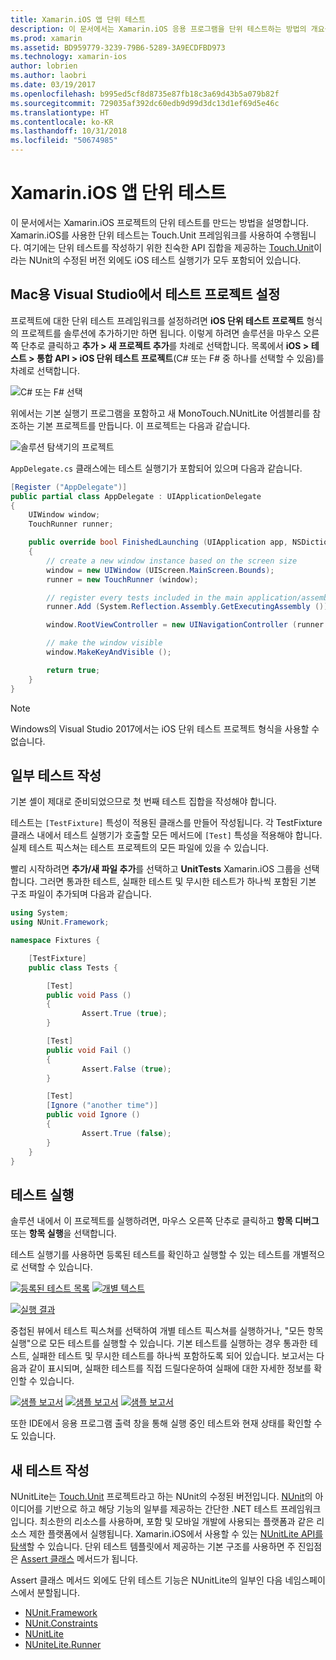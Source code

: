 ```yaml
---
title: Xamarin.iOS 앱 단위 테스트
description: 이 문서에서는 Xamarin.iOS 응용 프로그램을 단위 테스트하는 방법의 개요를 제공합니다. 테스트를 작성하고 테스트를 실행하는 단위 테스트 프로젝트를 만드는 방법을 설명합니다.
ms.prod: xamarin
ms.assetid: BD959779-3239-79B6-5289-3A9ECDFBD973
ms.technology: xamarin-ios
author: lobrien
ms.author: laobri
ms.date: 03/19/2017
ms.openlocfilehash: b995ed5cf8d8735e87fb18c3a69d43b5a079b82f
ms.sourcegitcommit: 729035af392dc60edb9d99d3dc13d1ef69d5e46c
ms.translationtype: HT
ms.contentlocale: ko-KR
ms.lasthandoff: 10/31/2018
ms.locfileid: "50674985"
---
```

# <a name="unit-testing-xamarinios-apps"></a>Xamarin.iOS 앱 단위 테스트

이 문서에서는 Xamarin.iOS 프로젝트의 단위 테스트를 만드는 방법을 설명합니다.
Xamarin.iOS를 사용한 단위 테스트는 Touch.Unit 프레임워크를 사용하여 수행됩니다. 여기에는 단위 테스트를 작성하기 위한 친숙한 API 집합을 제공하는 [Touch.Unit](https://github.com/xamarin/Touch.Unit)이라는 NUnit의 수정된 버전 외에도 iOS 테스트 실행기가 모두 포함되어 있습니다.

## <a name="setting-up-a-test-project-in-visual-studio-for-mac"></a>Mac용 Visual Studio에서 테스트 프로젝트 설정

프로젝트에 대한 단위 테스트 프레임워크를 설정하려면 **iOS 단위 테스트 프로젝트** 형식의 프로젝트를 솔루션에 추가하기만 하면 됩니다. 이렇게 하려면 솔루션을 마우스 오른쪽 단추로 클릭하고 **추가 > 새 프로젝트 추가**를 차례로 선택합니다. 목록에서 **iOS > 테스트 > 통합 API > iOS 단위 테스트 프로젝트**(C# 또는 F# 중 하나를 선택할 수 있음)를 차례로 선택합니다.

![](touch.unit-images/00.png "C# 또는 F# 선택")

위에서는 기본 실행기 프로그램을 포함하고 새 MonoTouch.NUnitLite 어셈블리를 참조하는 기본 프로젝트를 만듭니다. 이 프로젝트는 다음과 같습니다.

![](touch.unit-images/01.png "솔루션 탐색기의 프로젝트")

`AppDelegate.cs` 클래스에는 테스트 실행기가 포함되어 있으며 다음과 같습니다.

```csharp
[Register ("AppDelegate")]
public partial class AppDelegate : UIApplicationDelegate
{
    UIWindow window;
    TouchRunner runner;

    public override bool FinishedLaunching (UIApplication app, NSDictionary options)
    {
        // create a new window instance based on the screen size
        window = new UIWindow (UIScreen.MainScreen.Bounds);
        runner = new TouchRunner (window);

        // register every tests included in the main application/assembly
        runner.Add (System.Reflection.Assembly.GetExecutingAssembly ());

        window.RootViewController = new UINavigationController (runner.GetViewController ());

        // make the window visible
        window.MakeKeyAndVisible ();

        return true;
    }
}
```

> [!NOTE]
> Windows의 Visual Studio 2017에서는 iOS 단위 테스트 프로젝트 형식을 사용할 수 없습니다.

## <a name="writing-some-tests"></a>일부 테스트 작성

기본 셸이 제대로 준비되었으므로 첫 번째 테스트 집합을 작성해야 합니다.

테스트는 `[TestFixture]` 특성이 적용된 클래스를 만들어 작성됩니다. 각 TestFixture 클래스 내에서 테스트 실행기가 호출할 모든 메서드에 `[Test]` 특성을 적용해야 합니다. 실제 테스트 픽스쳐는 테스트 프로젝트의 모든 파일에 있을 수 있습니다.

빨리 시작하려면 **추가/새 파일 추가**를 선택하고 **UnitTests** Xamarin.iOS 그룹을 선택합니다. 그러면 통과한 테스트, 실패한 테스트 및 무시한 테스트가 하나씩 포함된 기본 구조 파일이 추가되며 다음과 같습니다.

```csharp
using System;
using NUnit.Framework;

namespace Fixtures {

    [TestFixture]
    public class Tests {

        [Test]
        public void Pass ()
        {
                Assert.True (true);
        }

        [Test]
        public void Fail ()
        {
                Assert.False (true);
        }

        [Test]
        [Ignore ("another time")]
        public void Ignore ()
        {
                Assert.True (false);
        }
    }
}
```

## <a name="running-your-tests"></a>테스트 실행

솔루션 내에서 이 프로젝트를 실행하려면, 마우스 오른쪽 단추로 클릭하고 **항목 디버그** 또는 **항목 실행**을 선택합니다.

테스트 실행기를 사용하면 등록된 테스트를 확인하고 실행할 수 있는 테스트를 개별적으로 선택할 수 있습니다.

[![](touch.unit-images/02-sml.png "등록된 테스트 목록")](touch.unit-images/02.png#lightbox) 
[![](touch.unit-images/03-sml.png "개별 텍스트")](touch.unit-images/03.png#lightbox) 

[![](touch.unit-images/04-sml.png "실행 결과")](touch.unit-images/04.png#lightbox)

중첩된 뷰에서 테스트 픽스쳐를 선택하여 개별 테스트 픽스쳐를 실행하거나, "모든 항목 실행"으로 모든 테스트를 실행할 수 있습니다. 기본 테스트를 실행하는 경우 통과한 테스트, 실패한 테스트 및 무시한 테스트를 하나씩 포함하도록 되어 있습니다. 보고서는 다음과 같이 표시되며, 실패한 테스트를 직접 드릴다운하여 실패에 대한 자세한 정보를 확인할 수 있습니다.

[![](touch.unit-images/05-sml.png "샘플 보고서")](touch.unit-images/05.png#lightbox) [![](touch.unit-images/06-sml.png "샘플 보고서")](touch.unit-images/06.png#lightbox) [![](touch.unit-images/07-sml.png "샘플 보고서")](touch.unit-images/07.png#lightbox)

또한 IDE에서 응용 프로그램 출력 창을 통해 실행 중인 테스트와 현재 상태를 확인할 수도 있습니다.

## <a name="writing-new-tests"></a>새 테스트 작성

NUnitLite는 [Touch.Unit](https://github.com/xamarin/Touch.Unit) 프로젝트라고 하는 NUnit의 수정된 버전입니다. [NUnit](http://nunit.com/)의 아이디어를 기반으로 하고 해당 기능의 일부를 제공하는 간단한 .NET 테스트 프레임워크입니다.
최소한의 리소스를 사용하며, 포함 및 모바일 개발에 사용되는 플랫폼과 같은 리소스 제한 플랫폼에서 실행됩니다. Xamarin.iOS에서 사용할 수 있는 [NUnitLite API를 탐색](https://developer.xamarin.com/api/namespace/NUnitLite/)할 수 있습니다. 단위 테스트 템플릿에서 제공하는 기본 구조를 사용하면 주 진입점은 [Assert 클래스](https://developer.xamarin.com/api/type/NUnit.Framework.Assert/) 메서드가 됩니다.

Assert 클래스 메서드 외에도 단위 테스트 기능은 NUnitLite의 일부인 다음 네임스페이스에서 분할됩니다.

- [NUnit.Framework](https://developer.xamarin.com/api/namespace/NUnit.Framework/)
- [NUnit.Constraints](https://developer.xamarin.com/api/namespace/NUnit.Framework.Constraints/)
- [NUnitLite](https://developer.xamarin.com/api/namespace/NUnitLite/)
- [NUniteLite.Runner](https://developer.xamarin.com/api/namespace/NUnitLite.Runner/)
